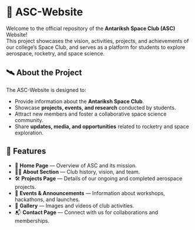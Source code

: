 # 🚀 ASC-Website

Welcome to the official repository of the **Antariksh Space Club (ASC)** Website!  
This project showcases the vision, activities, projects, and achievements of our college’s Space Club, and serves as a platform for students to explore aerospace, rocketry, and space science.


## 🛰️ **About the Project**

The ASC-Website is designed to:
- Provide information about the **Antariksh Space Club**.  
- Showcase **projects, events, and research** conducted by students.  
- Attract new members and foster a collaborative space science community.  
- Share **updates, media, and opportunities** related to rocketry and space exploration.  


## 🧭 **Features**
- 🌌 **Home Page** — Overview of ASC and its mission.  
- 🧑‍🚀 **About Section** — Club history, vision, and team.  
- 🛠 **Projects Page** — Details of our ongoing and completed aerospace projects.  
- 📰 **Events & Announcements** — Information about workshops, hackathons, and launches.  
- 📸 **Gallery** — Images and videos of club activities.  
- 📬 **Contact Page** — Connect with us for collaborations and memberships.



